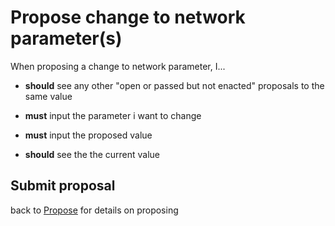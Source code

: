 # Propose change to network parameter(s)

When proposing a change to network parameter, I...

- **should** see any other "open or passed but not enacted" proposals to the same value
- **must** input the parameter i want to change
- **must** input the proposed value

- **should** see the the current value

## Submit proposal
back to [Propose](./1005-PROP-propose.md) for details on proposing


